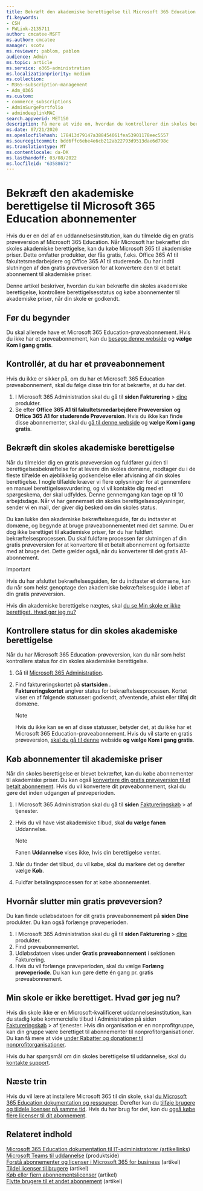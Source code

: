 ```yaml
---
title: Bekræft den akademiske berettigelse til Microsoft 365 Education abonnementer
f1.keywords:
- CSH
- FWLink-2135711
author: cmcatee-MSFT
ms.author: cmcatee
manager: scotv
ms.reviewer: pablom, pablom
audience: Admin
ms.topic: article
ms.service: o365-administration
ms.localizationpriority: medium
ms.collection:
- M365-subscription-management
- Adm_O365
ms.custom:
- commerce_subscriptions
- AdminSurgePortfolio
- admindeeplinkMAC
search.appverid: MET150
description: Få mere at vide om, hvordan du kontrollerer din skoles berettigelse Microsoft 365 Education akademiske priser.
ms.date: 07/21/2020
ms.openlocfilehash: 178413d79147a388454061fea53901178eec5557
ms.sourcegitcommit: bdd6ffc6ebe4e6cb212ab22793d9513dae6d798c
ms.translationtype: MT
ms.contentlocale: da-DK
ms.lasthandoff: 03/08/2022
ms.locfileid: "63588672"
---
```

# <a name="verify-academic-eligibility-for-microsoft-365-education-subscriptions"></a>Bekræft den akademiske berettigelse til Microsoft 365 Education abonnementer

Hvis du er en del af en uddannelsesinstitution, kan du tilmelde dig en gratis prøveversion af Microsoft 365 Education. Når Microsoft har bekræftet din skoles akademiske berettigelse, kan du købe Microsoft 365 til akademiske priser. Dette omfatter produkter, der fås gratis, f.eks. Office 365 A1 til fakultetsmedarbejdere og Office 365 A1 til studerende. Du har indtil slutningen af den gratis prøveversion for at konvertere den til et betalt abonnement til akademiske priser.

Denne artikel beskriver, hvordan du kan bekræfte din skoles akademiske berettigelse, kontrollere berettigelsesstatus og købe abonnementer til akademiske priser, når din skole er godkendt.

## <a name="before-you-begin"></a>Før du begynder

Du skal allerede have et Microsoft 365 Education-prøveabonnement. Hvis du ikke har et prøveabonnement, kan du [besøge denne webside](https://www.microsoft.com/microsoft-365/academic/compare-office-365-education-plans?activetab=tab%3aprimaryr1) og **vælge Kom i gang gratis**.

## <a name="verify-that-you-have-a-trial-subscription"></a>Kontrollér, at du har et prøveabonnement

Hvis du ikke er sikker på, om du har et Microsoft 365 Education prøveabonnement, skal du følge disse trin for at bekræfte, at du har det.

1. I Microsoft 365 Administration skal du gå til **siden Fakturering** \> <a href="https://go.microsoft.com/fwlink/p/?linkid=842054" target="_blank">dine</a> produkter.
2. Se efter **Office 365 A1 til fakultetsmedarbejdere Prøveversion** **og Office 365 A1 for studerende Prøveversion**. Hvis du ikke kan finde disse abonnementer, skal du [gå til denne webside](https://www.microsoft.com/microsoft-365/academic/compare-office-365-education-plans?activetab=tab%3aprimaryr1) og **vælge Kom i gang gratis**.

## <a name="verify-your-schools-academic-eligibility"></a>Bekræft din skoles akademiske berettigelse

Når du tilmelder dig en gratis prøveversion og fuldfører guiden til berettigelsesbekræftelse for at levere din skoles domæne, modtager du i de fleste tilfælde en øjeblikkelig godkendelse eller afvisning af din skoles berettigelse. I nogle tilfælde kræver vi flere oplysninger for at gennemføre en manuel berettigelsesvurdering, og vi vil kontakte dig med et spørgeskema, der skal udfyldes. Denne gennemgang kan tage op til 10 arbejdsdage. Når vi har gennemset din skoles berettigelsesoplysninger, sender vi en mail, der giver dig besked om din skoles status.

Du kan lukke den akademiske bekræftelsesguide, før du indtaster et domæne, og begynde at bruge prøveabonnementet med det samme. Du er dog ikke berettiget til akademiske priser, før du har fuldført bekræftelsesprocessen. Du skal fuldføre processen før slutningen af din gratis prøveversion for at konvertere til et betalt abonnement og fortsætte med at bruge det. Dette gælder også, når du konverterer til det gratis A1-abonnement.

> [!IMPORTANT]
> Hvis du har afsluttet bekræftelsesguiden, før du indtaster et domæne[](https://go.microsoft.com/fwlink/p/?linkid=2135255), kan du når som helst genoptage den akademiske bekræftelsesguide i løbet af din gratis prøveversion.

Hvis din akademiske berettigelse nægtes, skal [du se Min skole er ikke berettiget. Hvad gør jeg nu?](#my-school-isnt-eligible-what-do-i-do-now)

## <a name="check-the-status-of-your-schools-academic-eligibility"></a>Kontrollere status for din skoles akademiske berettigelse

Når du har Microsoft 365 Education-prøveversion, kan du når som helst kontrollere status for din skoles akademiske berettigelse.

1. Gå til <a href="https://go.microsoft.com/fwlink/p/?linkid=2024339" target="_blank">Microsoft 365 Administration</a>.
2. Find faktureringskortet på **startsiden** .\
    **Faktureringskortet** angiver status for bekræftelsesprocessen. Kortet viser en af følgende statusser: godkendt, afventende, afvist eller tilføj dit domæne.

    > [!NOTE]
    > Hvis du ikke kan se en af disse statusser, betyder det, at du ikke har et Microsoft 365 Education-prøveabonnement. Hvis du vil starte en gratis prøveversion, [skal du gå til denne](https://www.microsoft.com/microsoft-365/academic/compare-office-365-education-plans?activetab=tab%3aprimaryr1) webside **og vælge Kom i gang gratis**.

## <a name="buy-subscriptions-at-academic-prices"></a>Køb abonnementer til akademiske priser

Når din skoles berettigelse er blevet bekræftet, kan du købe abonnementer til akademiske priser. Du kan også [konvertere din gratis prøveversion til et betalt abonnement](../try-or-buy-microsoft-365.md). Hvis du vil konvertere dit prøveabonnement, skal du gøre det inden udgangen af prøveperioden.

1. I Microsoft 365 Administration skal du gå til **siden** <a href="https://go.microsoft.com/fwlink/p/?linkid=868433" target="_blank">Faktureringskøb</a> \> af tjenester.
2. Hvis du vil have vist akademiske tilbud, skal **du vælge fanen** Uddannelse.

    > [!NOTE]
    > Fanen **Uddannelse** vises ikke, hvis din berettigelse venter.

3. Når du finder det tilbud, du vil købe, skal du markere det og derefter vælge **Køb**.
4. Fuldfør betalingsprocessen for at købe abonnementet.

## <a name="when-does-my-free-trial-end"></a>Hvornår slutter min gratis prøveversion?

Du kan finde udløbsdatoen for dit gratis prøveabonnement på **siden Dine** produkter. Du kan også forlænge prøveperioden.

1. I Microsoft 365 Administration skal du gå til **siden Fakturering** \> <a href="https://go.microsoft.com/fwlink/p/?linkid=842054" target="_blank">dine</a> produkter.
2. Find prøveabonnementet.
3. Udløbsdatoen  vises under **Gratis prøveabonnement** i sektionen Fakturering.
4. Hvis du vil forlænge prøveperioden, skal du vælge **Forlæng prøveperiode**. Du kan kun gøre dette én gang pr. gratis prøveabonnement.

## <a name="my-school-isnt-eligible-what-do-i-do-now"></a>Min skole er ikke berettiget. Hvad gør jeg nu?

Hvis din skole ikke er en Microsoft-kvalificeret uddannelsesinstitution, kan du stadig købe kommercielle tilbud i Administration på siden <a href="https://go.microsoft.com/fwlink/p/?linkid=868433" target="_blank">Faktureringskøb</a>  \> af tjenester. Hvis din organisation er en nonprofitgruppe, kan din gruppe være berettiget til abonnementer til nonprofitorganisationer. Du kan få mere at vide [under Rabatter og donationer til nonprofitorganisationer](https://www.microsoft.com/nonprofits/eligibility).

Hvis du har spørgsmål om din skoles berettigelse til uddannelse, skal du [kontakte support](../../admin/get-help-support.md).

## <a name="next-steps"></a>Næste trin

Hvis du vil lære at installere Microsoft 365 til din skole, skal [du Microsoft 365 Education dokumentation og ressourcer](/microsoft-365/education/deploy/). Derefter kan du [tilføje brugere og tildele licenser på samme tid](../../admin/add-users/add-users.md). Hvis du har brug for det, kan du [også købe flere licenser til dit abonnement](../licenses/buy-licenses.md).

## <a name="related-content"></a>Relateret indhold

[Microsoft 365 Education dokumentation til IT-administratorer (artikellinks](/education/itadmins))\
[Microsoft Teams til uddannelse](https://microsoft.com/education/products/teams/default.aspx) (produktside)\
[Forstå abonnementer og licenser i Microsoft 365 for business](../licenses/subscriptions-and-licenses.md) (artikel)\
[Tildel licenser til brugere](../../admin/manage/assign-licenses-to-users.md) (artikel)\
[Køb eller fjern abonnementslicenser](../licenses/buy-licenses.md) (artikel)\
[Flytte brugere til et andet abonnement](move-users-different-subscription.md) (artikel)
